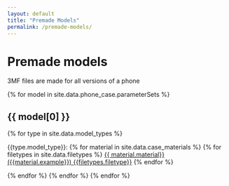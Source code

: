 ```yaml
---
layout: default
title: "Premade Models"
permalink: /premade-models/
---
```


# Premade models
3MF files are made for all versions of a phone

<!-- loop through phone_case.json, copied over from build script -->
{% for model in site.data.phone_case.parameterSets %}
<!-- if I indent then Jekyll wraps it in a code block -->
## {{ model[0] }}
{% for type in site.data.model_types %}

<label>{{type.model_type}}:</label>
{% for material in site.data.case_materials %}
{% for filetypes in site.data.filetypes %}
<a href="{{ model[0] }} {{ type.model_type}} {{ material.material}}.{{filetypes.filetype}}">{{ material.material}} ({{material.example}}) {{filetypes.filetype}}</a>
{% endfor %}

{% endfor %}
{% endfor %}
{% endfor %}
